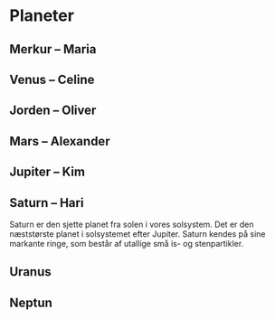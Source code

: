 # Planeter

## Merkur – Maria

## Venus – Celine

## Jorden – Oliver

## Mars – Alexander

## Jupiter – Kim

## Saturn – Hari
Saturn er den sjette planet fra solen i vores solsystem. Det er den næststørste planet i solsystemet efter Jupiter. Saturn kendes på sine markante ringe, som består af utallige små is- og stenpartikler.

## Uranus

## Neptun
